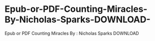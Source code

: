 # Epub-or-PDF-Counting-Miracles-By-Nicholas-Sparks-DOWNLOAD-
Epub or PDF Counting Miracles By : Nicholas Sparks DOWNLOAD 
